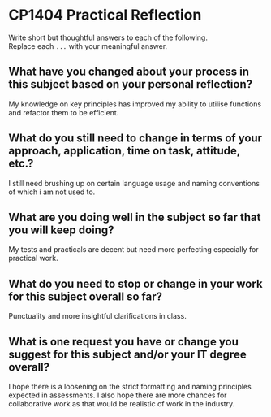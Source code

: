 # CP1404 Practical Reflection

Write short but thoughtful answers to each of the following.  
Replace each `...` with your meaningful answer.

## What have you changed about your process in this subject based on your personal reflection?

My knowledge on key principles has improved my ability to utilise functions and refactor them to be efficient.

## What do you still need to change in terms of your approach, application, time on task, attitude, etc.?

I still need brushing up on certain language usage and naming conventions of which i am not used to.

## What are you doing well in the subject so far that you will keep doing?

My tests and practicals are decent but need more perfecting especially for practical work.

## What do you need to stop or change in your work for this subject overall so far?

Punctuality and more insightful clarifications in class.

## What is one request you have or change you suggest for this subject and/or your IT degree overall?

I hope there is a loosening on the strict formatting and naming principles expected in assessments. I also hope there
are more chances for collaborative work as that would be realistic of work in the industry.

